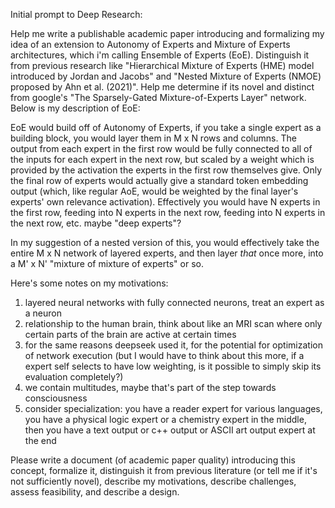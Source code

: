 Initial prompt to Deep Research:

Help me write a publishable academic paper introducing and formalizing my idea of an extension to Autonomy of Experts and Mixture of Experts architectures, which i'm calling Ensemble of Experts (EoE). Distinguish it from previous research like "Hierarchical Mixture of Experts (HME) model introduced by Jordan and Jacobs" and "Nested Mixture of Experts (NMOE) proposed by Ahn et al. (2021)". Help me determine if its novel and distinct from google's "The Sparsely-Gated Mixture-of-Experts Layer" network. Below is my description of EoE:

EoE would build off of Autonomy of Experts, if you take a single expert as a building block, you would layer them in M x N rows and columns. The output from each expert in the first row would be fully connected to all of the inputs for each expert in the next row, but scaled by a weight which is provided by the activation the experts in the first row themselves give. Only the final row of experts would actually give a standard token embedding output (which, like regular AoE, would be weighted by the final layer's experts' own relevance activation). Effectively you would have N experts in the first row, feeding into N experts in the next row, feeding into N experts in the next row, etc. maybe "deep experts"?

In my suggestion of a nested version of this, you would effectively take the entire M x N network of layered experts, and then layer *that* once more, into a M' x N' "mixture of mixture of experts" or so.

Here's some notes on my motivations:
1. layered neural networks with fully connected neurons, treat an expert as a neuron  
2. relationship to the human brain, think about like an MRI scan where only certain parts of the brain are active at certain times 
3. for the same reasons deepseek used it, for the potential for optimization of network execution (but I would have to think about this more, if a expert self selects to have low weighting, is it possible to simply skip its evaluation completely?)
4. we contain multitudes, maybe that's part of the step towards consciousness
5. consider specialization: you have a reader expert for various languages, you have a physical logic expert or a chemistry expert in the middle, then you have a text output or c++ output or ASCII art output expert at the end 

Please write a document (of academic paper quality) introducing this concept, formalize it, distinguish it from previous literature (or tell me if it's not sufficiently novel), describe my motivations, describe challenges, assess feasibility, and describe a design.
